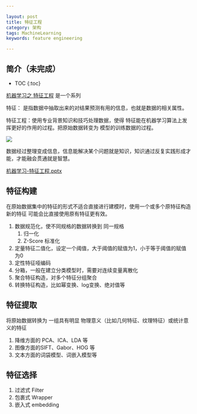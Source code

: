 ```yaml
---

layout: post
title: 特征工程
category: 架构
tags: MachineLearning
keywords: feature engineering

---
```


## 简介（未完成）

* TOC
{:toc}

[机器学习之 特征工程](https://juejin.im/post/5b569edff265da0f7b2f6c65) 是一个系列

特征： 是指数据中抽取出来的对结果预测有用的信息，也就是数据的相关属性。

特征工程：使用专业背景知识和技巧处理数据，使得 特征能在机器学习算法上发挥更好的作用的过程。把原始数据转变为 模型的训练数据的过程。

![](/public/upload/machine/feature_enginering.png)

数据经过整理变成信息，信息能解决某个问题就是知识，知识通过反复实践形成才能，才能融会贯通就是智慧。 


[机器学习-特征工程.pptx](https://mp.weixin.qq.com/s/k9DCuocCL44Dzv5Tn9i7Hw)

## 特征构建

在原始数据集中的特征的形式不适合直接进行建模时，使用一个或多个原特征构造新的特征 可能会比直接使用原有特征更有效。

1. 数据规范化，使不同规格的数据转换到 同一规格
    1. 归一化
    2. Z-Score 标准化
2. 定量特征二值化，设定一个阈值，大于阈值的赋值为1，小于等于阈值的赋值为0
3. 定性特征哑编码
4. 分箱，一般在建立分类模型时，需要对连续变量离散化
5. 聚合特征构造，对多个特征分组聚合
6. 转换特征构造，比如幂变换、log变换、绝对值等

## 特征提取
将原始数据转换为 一组具有明显 物理意义（比如几何特征、纹理特征）或统计意义的特征
1. 降维方面的 PCA、ICA、LDA 等
2. 图像方面的SIFT、Gabor、HOG 等
3. 文本方面的词袋模型、词嵌入模型等

## 特征选择

1. 过滤式 Filter
2. 包裹式 Wrapper
3. 嵌入式 embedding